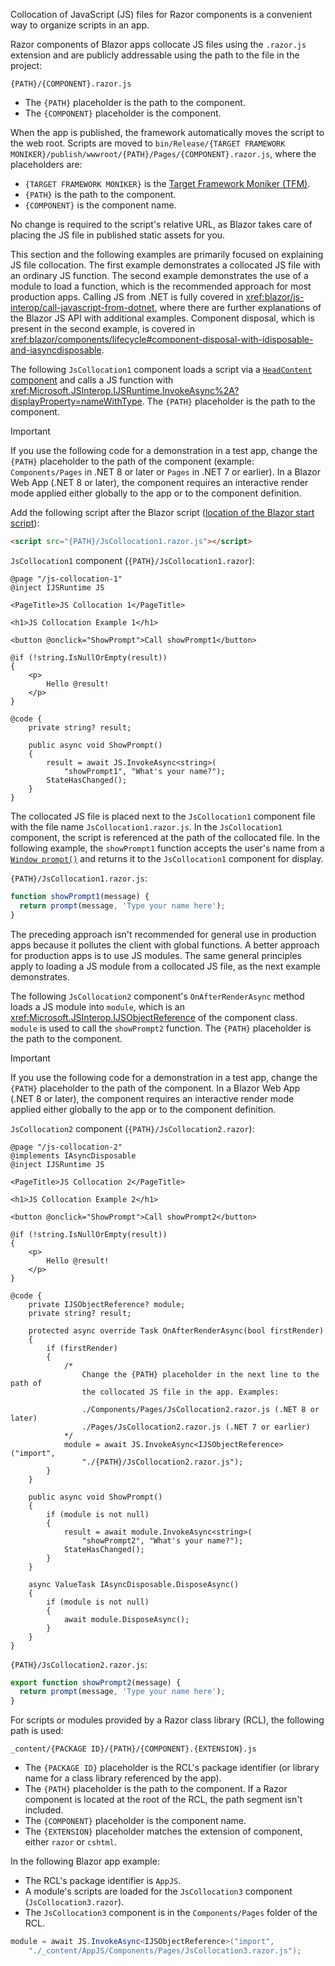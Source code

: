 Collocation of JavaScript (JS) files for Razor components is a convenient way to organize scripts in an app.

Razor components of Blazor apps collocate JS files using the `.razor.js` extension and are publicly addressable using the path to the file in the project:

`{PATH}/{COMPONENT}.razor.js`

* The `{PATH}` placeholder is the path to the component.
* The `{COMPONENT}` placeholder is the component.

When the app is published, the framework automatically moves the script to the web root. Scripts are moved to `bin/Release/{TARGET FRAMEWORK MONIKER}/publish/wwwroot/{PATH}/Pages/{COMPONENT}.razor.js`, where the placeholders are:

* `{TARGET FRAMEWORK MONIKER}` is the [Target Framework Moniker (TFM)](/dotnet/standard/frameworks).
* `{PATH}` is the path to the component.
* `{COMPONENT}` is the component name.

No change is required to the script's relative URL, as Blazor takes care of placing the JS file in published static assets for you.

This section and the following examples are primarily focused on explaining JS file collocation. The first example demonstrates a collocated JS file with an ordinary JS function. The second example demonstrates the use of a module to load a function, which is the recommended approach for most production apps. Calling JS from .NET is fully covered in <xref:blazor/js-interop/call-javascript-from-dotnet>, where there are further explanations of the Blazor JS API with additional examples. Component disposal, which is present in the second example, is covered in <xref:blazor/components/lifecycle#component-disposal-with-idisposable-and-iasyncdisposable>.

The following `JsCollocation1` component loads a script via a [`HeadContent` component](xref:blazor/components/control-head-content) and calls a JS function with <xref:Microsoft.JSInterop.IJSRuntime.InvokeAsync%2A?displayProperty=nameWithType>. The `{PATH}` placeholder is the path to the component.

> [!IMPORTANT]
> If you use the following code for a demonstration in a test app, change the `{PATH}` placeholder to the path of the component (example: `Components/Pages` in .NET 8 or later or `Pages` in .NET 7 or earlier). In a Blazor Web App (.NET 8 or later), the component requires an interactive render mode applied either globally to the app or to the component definition.

Add the following script after the Blazor script ([location of the Blazor start script](xref:blazor/project-structure#location-of-the-blazor-script)):

```html
<script src="{PATH}/JsCollocation1.razor.js"></script>
```

`JsCollocation1` component (`{PATH}/JsCollocation1.razor`):

```razor
@page "/js-collocation-1"
@inject IJSRuntime JS

<PageTitle>JS Collocation 1</PageTitle>

<h1>JS Collocation Example 1</h1>

<button @onclick="ShowPrompt">Call showPrompt1</button>

@if (!string.IsNullOrEmpty(result))
{
    <p>
        Hello @result!
    </p>
}

@code {
    private string? result;

    public async void ShowPrompt()
    {
        result = await JS.InvokeAsync<string>(
            "showPrompt1", "What's your name?");
        StateHasChanged();
    }
}
```

The collocated JS file is placed next to the `JsCollocation1` component file with the file name `JsCollocation1.razor.js`. In the `JsCollocation1` component, the script is referenced at the path of the collocated file. In the following example, the `showPrompt1` function accepts the user's name from a [`Window prompt()`](https://developer.mozilla.org/docs/Web/API/Window/prompt) and returns it to the `JsCollocation1` component for display.

`{PATH}/JsCollocation1.razor.js`:

```javascript
function showPrompt1(message) {
  return prompt(message, 'Type your name here');
}
```

The preceding approach isn't recommended for general use in production apps because it pollutes the client with global functions. A better approach for production apps is to use JS modules. The same general principles apply to loading a JS module from a collocated JS file, as the next example demonstrates.

The following `JsCollocation2` component's `OnAfterRenderAsync` method loads a JS module into `module`, which is an <xref:Microsoft.JSInterop.IJSObjectReference> of the component class. `module` is used to call the `showPrompt2` function. The `{PATH}` placeholder is the path to the component.

> [!IMPORTANT]
> If you use the following code for a demonstration in a test app, change the `{PATH}` placeholder to the path of the component. In a Blazor Web App (.NET 8 or later), the component requires an interactive render mode applied either globally to the app or to the component definition.

`JsCollocation2` component (`{PATH}/JsCollocation2.razor`):

```razor
@page "/js-collocation-2"
@implements IAsyncDisposable
@inject IJSRuntime JS

<PageTitle>JS Collocation 2</PageTitle>

<h1>JS Collocation Example 2</h1>

<button @onclick="ShowPrompt">Call showPrompt2</button>

@if (!string.IsNullOrEmpty(result))
{
    <p>
        Hello @result!
    </p>
}

@code {
    private IJSObjectReference? module;
    private string? result;

    protected async override Task OnAfterRenderAsync(bool firstRender)
    {
        if (firstRender)
        {
            /*
                Change the {PATH} placeholder in the next line to the path of
                the collocated JS file in the app. Examples:

                ./Components/Pages/JsCollocation2.razor.js (.NET 8 or later)
                ./Pages/JsCollocation2.razor.js (.NET 7 or earlier)
            */
            module = await JS.InvokeAsync<IJSObjectReference>("import",
                "./{PATH}/JsCollocation2.razor.js");
        }
    }

    public async void ShowPrompt()
    {
        if (module is not null)
        {
            result = await module.InvokeAsync<string>(
                "showPrompt2", "What's your name?");
            StateHasChanged();
        }
    }

    async ValueTask IAsyncDisposable.DisposeAsync()
    {
        if (module is not null)
        {
            await module.DisposeAsync();
        }
    }
}
```

`{PATH}/JsCollocation2.razor.js`:

```javascript
export function showPrompt2(message) {
  return prompt(message, 'Type your name here');
}
```

For scripts or modules provided by a Razor class library (RCL), the following path is used:

`_content/{PACKAGE ID}/{PATH}/{COMPONENT}.{EXTENSION}.js`

* The `{PACKAGE ID}` placeholder is the RCL's package identifier (or library name for a class library referenced by the app).
* The `{PATH}` placeholder is the path to the component. If a Razor component is located at the root of the RCL, the path segment isn't included.
* The `{COMPONENT}` placeholder is the component name.
* The `{EXTENSION}` placeholder matches the extension of component, either `razor` or `cshtml`.

In the following Blazor app example:

* The RCL's package identifier is `AppJS`.
* A module's scripts are loaded for the `JsCollocation3` component (`JsCollocation3.razor`).
* The `JsCollocation3` component is in the `Components/Pages` folder of the RCL.

```csharp
module = await JS.InvokeAsync<IJSObjectReference>("import", 
    "./_content/AppJS/Components/Pages/JsCollocation3.razor.js");
```

